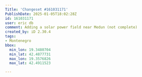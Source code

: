 ```yaml
---
Title: 'Changeset #161031171'
PublishDate: 2025-01-05T18:02:28Z
id: 161031171
user: eric db
comment: Adding a solar power field near Medun (not complete)
created_by: iD 2.30.4
tags:
- Montenegro
bbox:
  min_lon: 19.3480704
  min_lat: 42.4877731
  max_lon: 19.3576826
  max_lat: 42.4911523

---
```

